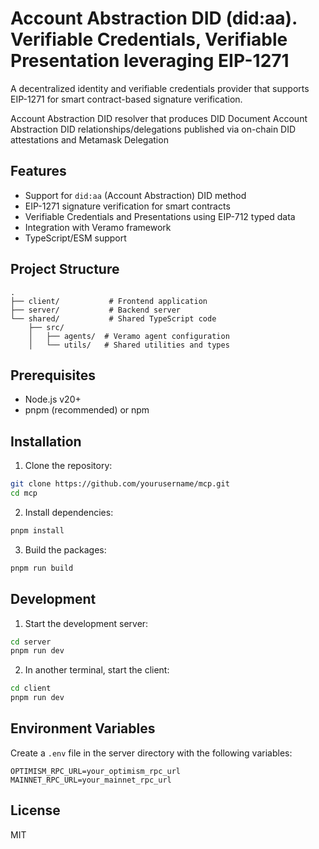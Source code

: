 # Account Abstraction DID (did:aa).  Verifiable Credentials, Verifiable Presentation  leveraging EIP-1271

A decentralized identity and verifiable credentials provider that supports EIP-1271 for smart contract-based signature verification.

Account Abstraction DID resolver that produces DID Document
Account Abstraction DID relationships/delegations published via on-chain DID attestations and Metamask Delegation

## Features

- Support for `did:aa` (Account Abstraction) DID method
- EIP-1271 signature verification for smart contracts
- Verifiable Credentials and Presentations using EIP-712 typed data
- Integration with Veramo framework
- TypeScript/ESM support

## Project Structure

```
.
├── client/           # Frontend application
├── server/           # Backend server
└── shared/           # Shared TypeScript code
    ├── src/
    │   ├── agents/  # Veramo agent configuration
    │   └── utils/   # Shared utilities and types
```

## Prerequisites

- Node.js v20+
- pnpm (recommended) or npm

## Installation

1. Clone the repository:
```bash
git clone https://github.com/yourusername/mcp.git
cd mcp
```

2. Install dependencies:
```bash
pnpm install
```

3. Build the packages:
```bash
pnpm run build
```

## Development

1. Start the development server:
```bash
cd server
pnpm run dev
```

2. In another terminal, start the client:
```bash
cd client
pnpm run dev
```

## Environment Variables

Create a `.env` file in the server directory with the following variables:

```env
OPTIMISM_RPC_URL=your_optimism_rpc_url
MAINNET_RPC_URL=your_mainnet_rpc_url
```

## License

MIT

